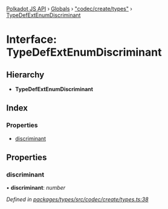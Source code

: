 [Polkadot JS API](../README.md) › [Globals](../globals.md) › ["codec/create/types"](../modules/_codec_create_types_.md) › [TypeDefExtEnumDiscriminant](_codec_create_types_.typedefextenumdiscriminant.md)

# Interface: TypeDefExtEnumDiscriminant

## Hierarchy

* **TypeDefExtEnumDiscriminant**

## Index

### Properties

* [discriminant](_codec_create_types_.typedefextenumdiscriminant.md#discriminant)

## Properties

###  discriminant

• **discriminant**: *number*

*Defined in [packages/types/src/codec/create/types.ts:38](https://github.com/polkadot-js/api/blob/3db15e73a5/packages/types/src/codec/create/types.ts#L38)*

